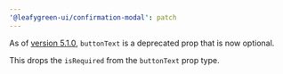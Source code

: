 ```yaml
---
'@leafygreen-ui/confirmation-modal': patch
---
```


As of [version 5.1.0](https://github.com/mongodb/leafygreen-ui/blob/main/packages/confirmation-modal/CHANGELOG.md#510), `buttonText` is a deprecated prop that is now optional.

This drops the `isRequired` from the `buttonText` prop type.
